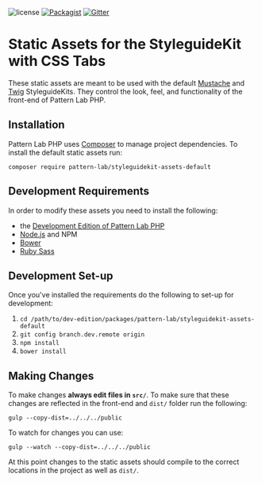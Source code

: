 ![license](https://img.shields.io/github/license/pattern-lab/styleguidekit-assets-default.svg)
[![Packagist](https://img.shields.io/packagist/v/pattern-lab/styleguidekit-assets-default.svg)](https://packagist.org/packages/pattern-lab/styleguidekit-assets-default) [![Gitter](https://img.shields.io/gitter/room/pattern-lab/frontend-viewer.svg)](https://gitter.im/pattern-lab/frontend-viewer)

# Static Assets for the StyleguideKit with CSS Tabs

These static assets are meant to be used with the default [Mustache](https://github.com/pattern-lab/styleguidekit-mustache-default) and [Twig](https://github.com/pattern-lab/styleguidekit-twig-default) StyleguideKits. They control the look, feel, and functionality of the front-end of Pattern Lab PHP.

## Installation

Pattern Lab PHP uses [Composer](https://getcomposer.org/) to manage project dependencies. To install the default static assets run:

    composer require pattern-lab/styleguidekit-assets-default

## Development Requirements

In order to modify these assets you need to install the following:

* the [Development Edition of Pattern Lab PHP](https://github.com/pattern-lab/edition-php-development)
* [Node.js](http://nodejs.org) and NPM
* [Bower](http://bower.io)
* [Ruby Sass](http://sass-lang.com/install)
	
## Development Set-up

Once you've installed the requirements do the following to set-up for development:

1. `cd /path/to/dev-edition/packages/pattern-lab/styleguidekit-assets-default`
2. `git config branch.dev.remote origin`
3. `npm install`
4. `bower install`

## Making Changes

To make changes **always edit files in `src/`**. To make sure that these changes are reflected in the front-end and `dist/` folder run the following:

    gulp --copy-dist=../../../public

To watch for changes you can use:

    gulp --watch --copy-dist=../../../public

At this point changes to the static assets should compile to the correct locations in the project as well as `dist/`.
